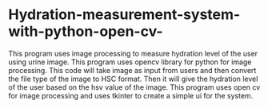 # Hydration-measurement-system-with-python-open-cv-
This program uses image processing to measure hydration level of the user using  urine image. This program uses opencv library for python for image processing.
This code will take image as input from users and then convert the file type of the image to HSC format. Then it will give the hydration level of the user based on the hsv value of the image. This program uses open cv for image processing and uses tkinter to create a simple ui for the system.
